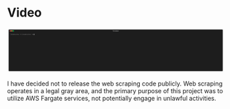 
# Video
![](https://github.com/JaredHane98/CDK-Fargate-Go-Webscraping/blob/main/TerminalCommand.gif)



I have decided not to release the web scraping code publicly. Web scraping operates in a legal gray area, and the primary purpose of this project was to utilize AWS Fargate services, not potentially engage in unlawful activities.
